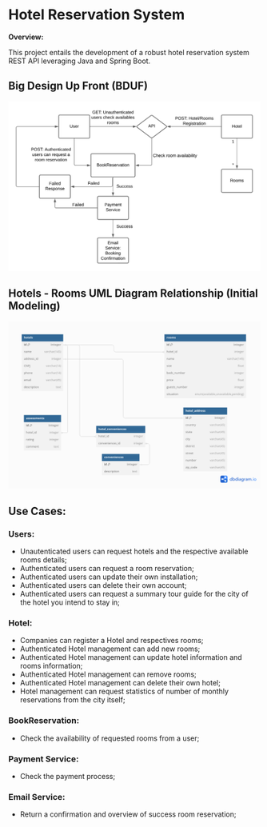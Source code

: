 # Hotel Reservation System

**Overview:**

This project entails the development of a robust hotel reservation system REST API leveraging Java and Spring Boot.

## Big Design Up Front (BDUF)

<div align="center">
<img src="./assets/system-desing-bduf.png">
</div>

## Hotels - Rooms UML Diagram Relationship (Initial Modeling)

<div align="center">
<img src="./assets/hotel-room-uml-diagram.png">
</div>

## Use Cases:

### Users:

- Unautenticated users can request hotels and the respective available rooms details;
- Authenticated users can request a room reservation;
- Authenticated users can update their own installation;
- Authenticated users can delete their own account;
- Authenticated users can request a summary tour guide for the city of the hotel you intend to stay in;

### Hotel:

- Companies can register a Hotel and respectives rooms;
- Authenticated Hotel management can add new rooms;
- Authenticated Hotel management can update hotel information and rooms information;
- Authenticated Hotel management can remove rooms;
- Authenticated Hotel management can delete their own hotel;
- Hotel management can request statistics of number of monthly reservations from the city itself;

### BookReservation:

- Check the availability of requested rooms from a user;

### Payment Service:

- Check the payment process;

### Email Service:

- Return a confirmation and overview of success room reservation;
